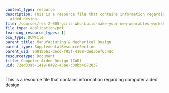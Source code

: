 ```yaml
---
content_type: resource
description: This is a resource file that contains information regarding computer
  aided design.
file: /courses/res-2-005-girls-who-build-make-your-own-wearables-workshop-spring-2015/72ed33ab14198492a5aec39bb4672837_MITRES_2_005S15_IntrCAD.pdf
file_type: application/pdf
learning_resource_types: []
ocw_type: OCWFile
parent_title: Manufacturing & Mechanical Design
parent_type: SupplementalResourceSection
parent_uid: 9d919b61-decd-f95f-4108-ded3bef6c4dc
resourcetype: Document
title: Computer Aided Design (CAD)
uid: 72ed33ab-1419-8492-a5ae-c39bb4672837
---
```

This is a resource file that contains information regarding computer aided design.

